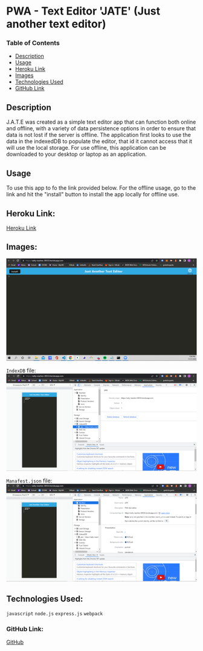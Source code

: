 # PWA - Text Editor 'JATE' (Just another text editor)

### Table of Contents
- [Description](#description)
- [Usage](#usage)
- [Heroku Link](#heroku-link)
- [Images](images)
- [Technologies Used](#technologies-used)
- [GitHub Link](#github-link)

## Description
J.A.T.E was created as a simple text editor app that can function both online and offline, with a variety of data persistence options in order to ensure that data is not lost if the server is offline. The application first looks to use the data in the indexedDB to populate the editor, that id it cannot access that it will use the local storage. For use offline, this application can be downloaded to your desktop or laptop as an application. 

## Usage 
To use this app to fo the link provided below. For the offline usage, go to the link and hit the "install" button to install the app locally for offline use.

## Heroku Link:
[Heroku Link](https:https://salty-reaches-38553.herokuapp.com/)

## Images:
![myscreenshot](./Develop/assets/images/jate.png)

`IndexDB` file:
![myscreenshot](./Develop/assets/images/jateindexDB.png)

`Manafest.json` file:
![myscreenshot](./Develop/assets/images/jatemani.png)

## Technologies Used:
`javascript` `node.js` `express.js` `webpack` 

### GitHub Link:
[GitHub](https://github.com/alyesp/PWA--text-editor)
